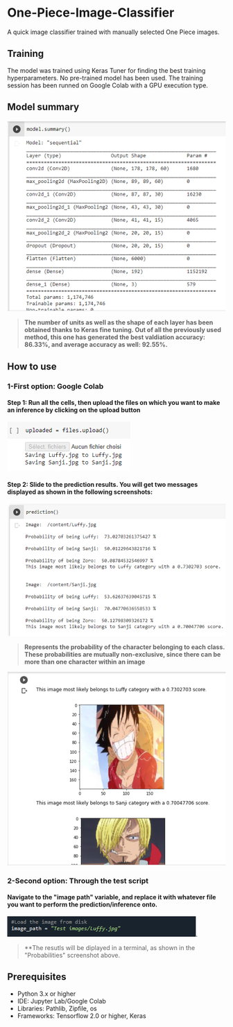 # One-Piece-Image-Classifier

A quick image classifier trained with manually selected One Piece images. 

## Training 

The model was trained using Keras Tuner for finding the best training hyperparameters. No pre-trained model has been used. The training session has been runned on Google Colab with a GPU execution type. 

## Model summary

![Model_summary](Screenshots/Model%20summary.PNG)
> **The number of units as well as the shape of each layer has been obtained thanks to Keras fine tuning. Out of all the previously used method, this one has generated the best valdiation accuracy: 86.33%, and average accuracy as well: 92.55%.**

## How to use 

### 1-First option: Google Colab

#### Step 1:  Run all the cells, then upload the files on which you want to make an inference by clicking on the upload button 
![Upload](Screenshots/Upload.PNG)

#### Step 2: Slide to the prediction results. You will get two messages displayed as shown in the following screenshots: 
![Probabilities](Screenshots/Probabilities.PNG)
> **Represents the probability of the character belonging to each class. These probabilities are mutually non-exclusive, since there can be more than one character within an image**

![Results](Screenshots/Results.PNG)


### 2-Second option: Through the test script

#### Navigate to the "image path" variable, and replace it with whatever file you want to perform the prediction/inference onto.
![Image_path](Screenshots/Image%20path.PNG). 

> **The resutls will be diplayed in a terminal, as shown in the "Probabilities" screenshot above. 

## Prerequisites

- Python 3.x or higher 
- IDE: Jupyter Lab/Google Colab
- Libraries: Pathlib, Zipfile, os
- Frameworks: Tensorflow 2.0 or higher, Keras
